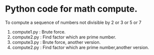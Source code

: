 # Python code for math compute.
To compute a sequence of numbers not divisible by 2 or 3 or 5 or 7
1. compute1.py :
    Brute force.
2. compute2.py :
    Find factor which are prime number.
3. compute3.py :
    Brute force, another version.
4. compute2.py :
    Find factor which are prime number,another version.

